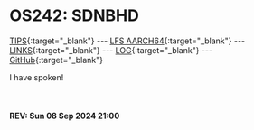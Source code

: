 ---
---

# OS242: SDNBHD

[TIPS](TIPS/){:target="_blank"} --- [LFS AARCH64](LFS/){:target="_blank"} --- [LINKS](LINKS/){:target="_blank"} --- [LOG](TXT/mylog.txt){:target="_blank"} --- [GitHub](https://github.com/sdnbhd/os242/){:target="_blank"}

I have spoken!

<br><b>
#### REV: Sun 08 Sep 2024 21:00
<br>

